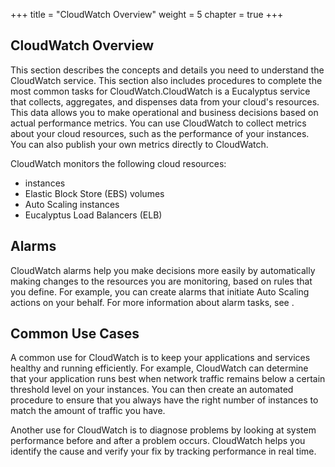+++
title = "CloudWatch Overview"
weight = 5
chapter = true
+++


## CloudWatch Overview
This section describes the concepts and details you need to understand the CloudWatch service. This section also includes procedures to complete the most common tasks for CloudWatch.CloudWatch is a Eucalyptus service that collects, aggregates, and dispenses data from your cloud's resources. This data allows you to make operational and business decisions based on actual performance metrics. You can use CloudWatch to collect metrics about your cloud resources, such as the performance of your instances. You can also publish your own metrics directly to CloudWatch. 

CloudWatch monitors the following cloud resources: 



* instances 
* Elastic Block Store (EBS) volumes 
* Auto Scaling instances 
* Eucalyptus Load Balancers (ELB) 

## Alarms
CloudWatch alarms help you make decisions more easily by automatically making changes to the resources you are monitoring, based on rules that you define. For example, you can create alarms that initiate Auto Scaling actions on your behalf. For more information about alarm tasks, see [](monitoring_alarm.dita) . 


## Common Use Cases
A common use for CloudWatch is to keep your applications and services healthy and running efficiently. For example, CloudWatch can determine that your application runs best when network traffic remains below a certain threshold level on your instances. You can then create an automated procedure to ensure that you always have the right number of instances to match the amount of traffic you have. 

Another use for CloudWatch is to diagnose problems by looking at system performance before and after a problem occurs. CloudWatch helps you identify the cause and verify your fix by tracking performance in real time. 


